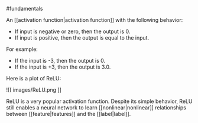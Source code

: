 #fundamentals

An [[activation function|activation function]] with the following behavior:

<ul>
<li>If input is negative or zero, then the output is 0.</li>
<li>If input is positive, then the output is equal to the input.</li>
</ul>

For example:

<ul>
<li>If the input is -3, then the output is 0.</li>
<li>If the input is +3, then the output is 3.0.</li>
</ul>

Here is a plot of ReLU:


![[ images/ReLU.png ]]


ReLU is a very popular activation function. Despite its simple behavior,
ReLU still enables a neural network to learn [[nonlinear|nonlinear]]
relationships between [[feature|features]] and the [[label|label]].

